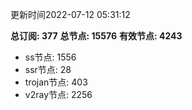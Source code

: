 更新时间2022-07-12 05:31:12

**总订阅: 377**
**总节点: 15576**
**有效节点: 4243**
- ss节点: 1556
- ssr节点: 28
- trojan节点: 403
- v2ray节点: 2256
